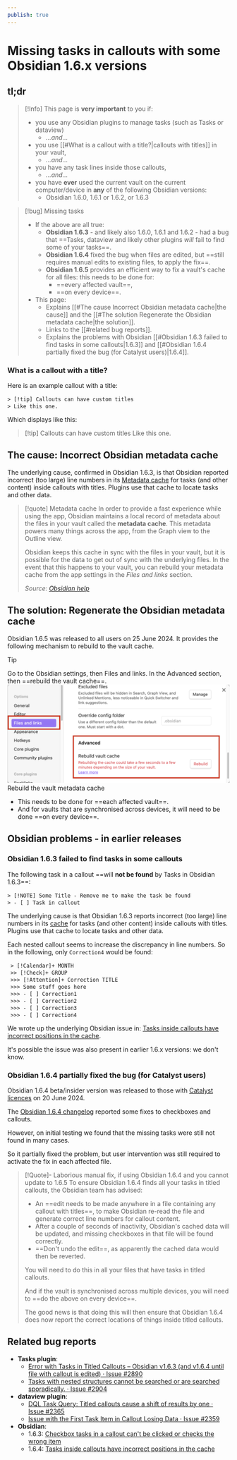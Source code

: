 ```yaml
---
publish: true
---
```


# Missing tasks in callouts with some Obsidian 1.6.x versions

## tl;dr

> [!Info] This page is **very important** to you if:
>
> - you use any Obsidian plugins to manage tasks (such as Tasks or dataview)
>   - *...and...*
> - you use [[#What is a callout with a title?|callouts with titles]] in your vault,
>   - *...and...*
> - you have any task lines inside those callouts,
>   - *...and...*
> - you have **ever** used the current vault on the current computer/device in **any** of the following Obsidian versions:
>   - Obsidian 1.6.0, 1.6.1 or 1.6.2, or 1.6.3

> [!bug] Missing tasks
>
> - If the above are all true:
>   - **Obsidian 1.6.3** - and likely also 1.6.0, 1.6.1 and 1.6.2 -  had a bug that ==Tasks, dataview and likely other plugins *will* fail to find some of your tasks==.
>   - **Obsidian 1.6.4** fixed the bug when files are edited, but ==still requires manual edits to existing files, to apply the fix==.
>   - **Obsidian 1.6.5** provides an efficient way to fix a vault's cache for all files: this needs to be done for:
>     - ==every affected vault==,
>     - ==on every device==.
> - This page:
>   - Explains [[#The cause Incorrect Obsidian metadata cache|the cause]] and the [[#The solution Regenerate the Obsidian metadata cache|the solution]].
>   - Links to the [[#related bug reports]].
>   - Explains the problems with Obsidian [[#Obsidian 1.6.3 failed to find tasks in some callouts|1.6.3]] and [[#Obsidian 1.6.4 partially fixed the bug (for Catalyst users)|1.6.4]].

### What is a callout with a title?

Here is an example callout with a title:

````text
> [!tip] Callouts can have custom titles
> Like this one.
````

Which displays like this:

> [!tip] Callouts can have custom titles
> Like this one.

## The cause: Incorrect Obsidian metadata cache

The underlying cause, confirmed in Obsidian 1.6.3, is that Obsidian reported incorrect (too large) line numbers in its [Metadata cache](https://help.obsidian.md/Files+and+folders/How+Obsidian+stores+data#Metadata+cache) for tasks (and other content) inside callouts with titles. Plugins use that cache to locate tasks and other data.

> [!quote] Metadata cache
> In order to provide a fast experience while using the app, Obsidian maintains a local record of metadata about the files in your vault called the **metadata cache**. This metadata powers many things across the app, from the Graph view to the Outline view.
>
> Obsidian keeps this cache in sync with the files in your vault, but it is possible for the data to get out of sync with the underlying files. In the event that this happens to your vault, you can rebuild your metadata cache from the app settings in the *Files and links* section.
>
> *Source: [Obsidian help](https://help.obsidian.md/Files+and+folders/How+Obsidian+stores+data#Metadata+cache)*

## The solution: Regenerate the Obsidian metadata cache

Obsidian 1.6.5 was released to all users on 25 June 2024. It provides the following mechanism to rebuild to the vault cache.

> [!Tip]
> Go to the Obsidian settings, then Files and links. In the Advanced section, then ==rebuild the vault cache==.
> ![Rebuild the vault metadata cache](../images/rebuild-vault-metadata.png)
> <span class="caption">Rebuild the vault metadata cache</span>
>
> - This needs to be done for ==each affected vault==.
> - And for vaults that are synchronised across devices, it will need to be done ==on every device==.

## Obsidian problems - in earlier releases

### Obsidian 1.6.3 failed to find tasks in some callouts

The following task in a callout ==will **not be found** by Tasks in Obsidian 1.6.3==:

```text
> [!NOTE] Some Title - Remove me to make the task be found
> - [ ] Task in callout
```

The underlying cause is that Obsidian 1.6.3 reports incorrect (too large) line numbers in its [cache](https://docs.obsidian.md/Reference/TypeScript+API/CachedMetadata) for tasks (and other content) inside callouts with titles. Plugins use that cache to locate tasks and other data.

Each nested callout seems to increase the discrepancy in line numbers. So in the following, only `Correction4` would be found:

````text
 > [!Calendar]+ MONTH
 >> [!Check]+ GROUP
 >>> [!Attention]+ Correction TITLE
 >>> Some stuff goes here
 >>> - [ ] Correction1
 >>> - [ ] Correction2
 >>> - [ ] Correction3
 >>> - [ ] Correction4
````

We wrote up the underlying Obsidian issue in: [Tasks inside callouts have incorrect positions in the cache](https://forum.obsidian.md/t/tasks-inside-callouts-have-incorrect-positions-in-the-cache/84057/1).

It's possible the issue was also present in earlier 1.6.x versions: we don't know.

### Obsidian 1.6.4 partially fixed the bug (for Catalyst users)

Obsidian 1.6.4 beta/insider version was released to those with [Catalyst licences](https://help.obsidian.md/Licenses+and+payment/Catalyst+license) on 20 June 2024.

The [Obsidian 1.6.4 changelog](https://obsidian.md/changelog/2024-06-20-desktop-v1.6.4/) reported some fixes to checkboxes and callouts.

However, on initial testing we found that the missing tasks were still not found in many cases.

So it partially fixed the problem, but user intervention was still required to activate the fix in each affected file.

> [!Quote]- Laborious manual fix, if using Obsidian 1.6.4 and you cannot update to 1.6.5
> To ensure Obsidian 1.6.4 finds all your tasks in titled callouts, the Obsidian team has advised:
>
> - An ==edit needs to be made anywhere in a file containing any callout with titles==, to make Obsidian re-read the file and generate correct line numbers for callout content.
> - After a couple of seconds of inactivity, Obsidian's cached data will be updated, and missing checkboxes in that file will be found correctly.
> - ==Don't undo the edit==, as apparently the cached data would then be reverted.
>
> You will need to do this in all your files that have tasks in titled callouts.
>
> And if the vault is synchronised across multiple devices, you will need to ==do the above on every device==.
>
> The good news is that doing this will then ensure that Obsidian 1.6.4 does now report the correct locations of things inside titled callouts.

## Related bug reports

- **Tasks plugin**:
  - [Error with Tasks in Titled Callouts – Obsidian v1.6.3 (and v1.6.4 until file with callout is edited) · Issue #2890](https://github.com/obsidian-tasks-group/obsidian-tasks/issues/2890)
  - [Tasks with nested structures cannot be searched or are searched sporadically. · Issue #2904](https://github.com/obsidian-tasks-group/obsidian-tasks/issues/2904)
- **dataview plugin**:
  - [DQL Task Query: Titled callouts cause a shift of results by one · Issue #2365](https://github.com/blacksmithgu/obsidian-dataview/issues/2365)
  - [Issue with the First Task Item in Callout Losing Data · Issue #2359](https://github.com/blacksmithgu/obsidian-dataview/issues/2359)
- **Obsidian**:
  - 1.6.3: [Checkbox tasks in a callout can't be clicked or checks the wrong item](https://forum.obsidian.md/t/last-checkbox-in-a-callout-cant-be-clicked/82742)
  - 1.6.4: [Tasks inside callouts have incorrect positions in the cache](https://forum.obsidian.md/t/tasks-inside-callouts-have-incorrect-positions-in-the-cache/84057)
